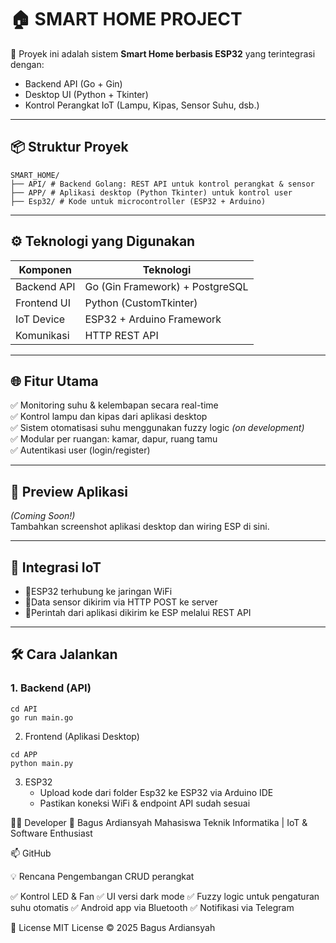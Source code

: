 # 🏠 SMART HOME PROJECT

🚀 Proyek ini adalah sistem **Smart Home berbasis ESP32** yang terintegrasi dengan:
- Backend API (Go + Gin)
- Desktop UI (Python + Tkinter)
- Kontrol Perangkat IoT (Lampu, Kipas, Sensor Suhu, dsb.)

---

## 📦 Struktur Proyek

```
SMART_HOME/
├── API/ # Backend Golang: REST API untuk kontrol perangkat & sensor
├── APP/ # Aplikasi desktop (Python Tkinter) untuk kontrol user
├── Esp32/ # Kode untuk microcontroller (ESP32 + Arduino)
```


---

## ⚙️ Teknologi yang Digunakan

| Komponen     | Teknologi                         |
|--------------|-----------------------------------|
| Backend API  | Go (Gin Framework) + PostgreSQL   |
| Frontend UI  | Python (CustomTkinter)            |
| IoT Device   | ESP32 + Arduino Framework         |
| Komunikasi   | HTTP REST API                     |

---

## 🌐 Fitur Utama

✅ Monitoring suhu & kelembapan secara real-time  
✅ Kontrol lampu dan kipas dari aplikasi desktop  
✅ Sistem otomatisasi suhu menggunakan fuzzy logic *(on development)*  
✅ Modular per ruangan: kamar, dapur, ruang tamu  
✅ Autentikasi user (login/register)  

---

## 📸 Preview Aplikasi

*(Coming Soon!)*  
Tambahkan screenshot aplikasi desktop dan wiring ESP di sini.

---

## 📡 Integrasi IoT

- 📍ESP32 terhubung ke jaringan WiFi
- 📍Data sensor dikirim via HTTP POST ke server
- 📍Perintah dari aplikasi dikirim ke ESP melalui REST API

---

## 🛠 Cara Jalankan

### 1. Backend (API)
```
cd API
go run main.go
```

2. Frontend (Aplikasi Desktop)
```
cd APP
python main.py
```

3. ESP32
   - Upload kode dari folder Esp32 ke ESP32 via Arduino IDE
   - Pastikan koneksi WiFi & endpoint API sudah sesuai
  
👨‍💻 Developer
👤 Bagus Ardiansyah
Mahasiswa Teknik Informatika | IoT & Software Enthusiast

📫 GitHub


💡 Rencana Pengembangan
 CRUD perangkat

✅ Kontrol LED & Fan
✅ UI versi dark mode
✅ Fuzzy logic untuk pengaturan suhu otomatis
✅ Android app via Bluetooth
✅ Notifikasi via Telegram

 📜 License
MIT License © 2025 Bagus Ardiansyah
